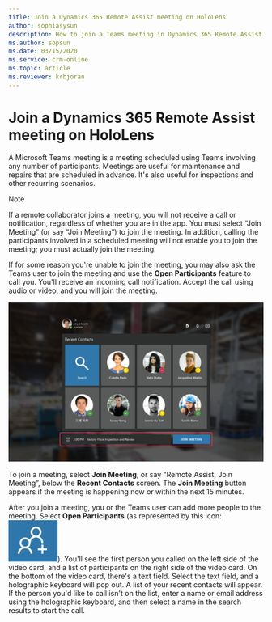 ```yaml
---
title: Join a Dynamics 365 Remote Assist meeting on HoloLens
author: sophiasysun
description: How to join a Teams meeting in Dynamics 365 Remote Assist on HoloLens
ms.author: sopsun
ms.date: 03/15/2020
ms.service: crm-online
ms.topic: article
ms.reviewer: krbjoran
---
```

# Join a Dynamics 365 Remote Assist meeting on HoloLens

A Microsoft Teams meeting is a meeting scheduled using Teams involving any number of participants. Meetings are useful for maintenance and repairs that are scheduled in advance. It's also useful for inspections and other recurring scenarios.

> [!Note]
> If a remote collaborator joins a meeting, you will not receive a call or notification, regardless of whether you are in the app. You must select “Join Meeting” (or say “Join Meeting”) to join the meeting. In addition, calling the participants involved in a scheduled meeting will not enable you to join the meeting; you must actually join the meeting. 

If for some reason you're unable to join the meeting, you may also ask the Teams user to join the meeting and use the **Open Participants** feature to call you. You'll receive an incoming call notification. Accept the call using audio or video, and you will join the meeting. 

![Screenshot of the HoloLens field of view, showing the join meeting option at the bottom.](media/HL2-01.00-meeting-notifcation.png "JoinMeeting")

To join a meeting, select **Join Meeting**, or say "Remote Assist, Join Meeting”, below the **Recent Contacts** screen. The **Join Meeting** button appears if the meeting is happening now or within the next 15 minutes.

After you join a meeting, you or the Teams user can add more people to the meeting. Select **Open Participants** (as represented by this icon: ![Graphic showing the open participants icon.](media/RAHL_Participants.png)). You'll see the first person you called on the left side of the video card, and a list of participants on the right side of the video card. On the bottom of the video card, there's a text field. Select the text field, and a holographic keyboard will pop out. A list of your recent contacts will appear. If the person you'd like to call isn't on the list, enter a name or email address using the holographic keyboard, and then select a name in the search results to start the call.

